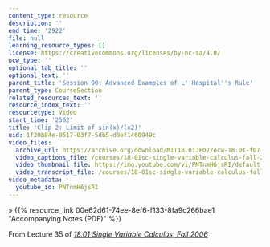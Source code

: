 ```yaml
---
content_type: resource
description: ''
end_time: '2922'
file: null
learning_resource_types: []
license: https://creativecommons.org/licenses/by-nc-sa/4.0/
ocw_type: ''
optional_tab_title: ''
optional_text: ''
parent_title: 'Session 90: Advanced Examples of L''Hospital''s Rule'
parent_type: CourseSection
related_resources_text: ''
resource_index_text: ''
resourcetype: Video
start_time: '2562'
title: 'Clip 2: Limit of sin(x)/(x2)'
uid: 1f20b84e-0517-03f7-5db5-d0ef1460949c
video_files:
  archive_url: https://archive.org/download/MIT18.01JF07/ocw-18.01-f07-lec35_300k.mp4
  video_captions_file: /courses/18-01sc-single-variable-calculus-fall-2010/1719dff06978598baedf6b6c925633b0_PNTnmH6jsRI.vtt
  video_thumbnail_file: https://img.youtube.com/vi/PNTnmH6jsRI/default.jpg
  video_transcript_file: /courses/18-01sc-single-variable-calculus-fall-2010/07d668a767d91340457cb33330e2ec96_PNTnmH6jsRI.pdf
video_metadata:
  youtube_id: PNTnmH6jsRI
---
```


» {{% resource_link 00e62d61-74ee-8ef6-f133-8fa9c266bae1 "Accompanying Notes (PDF)" %}}

From Lecture 35 of [_18.01 Single Variable Calculus, Fall 2006_](/courses/18-01-single-variable-calculus-fall-2006/video_galleries/video-lectures)

